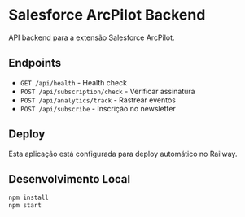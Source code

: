 # Salesforce ArcPilot Backend

API backend para a extensão Salesforce ArcPilot.

## Endpoints

- `GET /api/health` - Health check
- `POST /api/subscription/check` - Verificar assinatura
- `POST /api/analytics/track` - Rastrear eventos
- `POST /api/subscribe` - Inscrição no newsletter

## Deploy

Esta aplicação está configurada para deploy automático no Railway.

## Desenvolvimento Local

```bash
npm install
npm start
```
